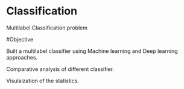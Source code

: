 # Classification
Multilabel Classification problem

#Objective

Built a multilabel classifier using Machine learning and Deep learning approaches.

Comparative analysis of different classifier.

Visulaization of the statistics.
